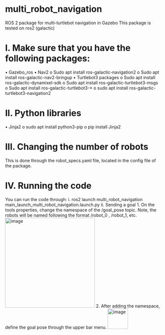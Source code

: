 # multi_robot_navigation
ROS 2 package for multi-turtlebot navigation in Gazebo
This package is tested on ros2 (galactic)

# I.	Make sure that you have the following packages:

•	Gazebo_ros
•	Nav2
     o	Sudo apt install ros-galactic-navigation2
     o	Sudo apt install ros-galactic-nav2-bringup
•	Turtlebot3 packages
     o	Sudo apt install ros-galactic-dynamixel-sdk
     o	Sudo apt install ros-galactic-turtlebot3-msgs
     o	Sudo apt install ros-galactic-turtlebot3-*
     o	sudo apt install ros-galactic-turtlebot3-navigation2
     
# II.	Python libraries

•	Jinja2 
     o	sudo apt install python3-pip
     o	pip install Jinja2
     
# III.	Changing the number of robots

This is done through the robot_specs.yaml file, located in the config file of the package.

# IV.	Running the code 

You can run the code through:
i.	ros2 launch multi_robot_navigation main_launch_multi_robot_navigation.launch.py
ii.	Sending a goal 
     1.	On the tools properties, change the namespace of the /goal_pose topic. Note, the robots will be named following the format /robot_0 , /robot_1, etc.
<img width="291" alt="image" src="https://user-images.githubusercontent.com/63425641/229777841-49a37f96-f2e0-4b8e-95e8-c32b0be91744.png"> 
     2.	After adding the namespace, define the goal pose through the upper bar menu.
<img width="66" alt="image" src="https://user-images.githubusercontent.com/63425641/229777935-2007ed4f-33a3-4683-8624-49b571382ec2.png">
 

